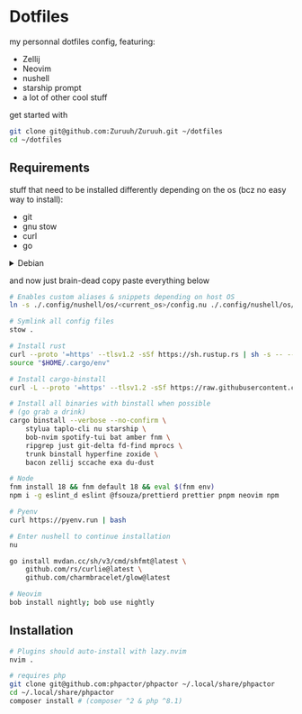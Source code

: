 # Dotfiles

my personnal dotfiles config, featuring:

- Zellij
- Neovim
- nushell
- starship prompt
- a lot of other cool stuff

get started with

```bash
git clone git@github.com:Zuruuh/Zuruuh.git ~/dotfiles
cd ~/dotfiles
```

## Requirements

stuff that need to be installed differently depending on the os (bcz no easy way to install):

- git
- gnu stow
- curl
- go

<details>
    <summary>Debian</summary>

```bash
sudo apt update
# we're going to need some deps after so we download them now
sudo apt install -y git stow curl wget \
    build-essential libssl-dev pkg-config cmake
curl https://dl.google.com/go/go1.21.1.linux-amd64.tar.gz -O
tar -xvf go1.21.1.linux-amd64.tar.gz
sudo mv go /usr/local/
rm go1.21.1.linux-amd64.tar.gz
export PATH="$PATH:/usr/local/go/bin"
```

</details>

and now just brain-dead copy paste everything below

```bash
# Enables custom aliases & snippets depending on host OS
ln -s ./.config/nushell/os/<current_os>/config.nu ./.config/nushell/os/current.nu

# Symlink all config files
stow .

# Install rust
curl --proto '=https' --tlsv1.2 -sSf https://sh.rustup.rs | sh -s -- --default-toolchain nightly --profile complete --no-modify-path
source "$HOME/.cargo/env"

# Install cargo-binstall
curl -L --proto '=https' --tlsv1.2 -sSf https://raw.githubusercontent.com/cargo-bins/cargo-binstall/main/install-from-binstall-release.sh | bash

# Install all binaries with binstall when possible
# (go grab a drink)
cargo binstall --verbose --no-confirm \
    stylua taplo-cli nu starship \
    bob-nvim spotify-tui bat amber fnm \
    ripgrep just git-delta fd-find mprocs \
    trunk binstall hyperfine zoxide \
    bacon zellij sccache exa du-dust

# Node
fnm install 18 && fnm default 18 && eval $(fnm env)
npm i -g eslint_d eslint @fsouza/prettierd prettier pnpm neovim npm

# Pyenv
curl https://pyenv.run | bash

# Enter nushell to continue installation
nu

go install mvdan.cc/sh/v3/cmd/shfmt@latest \
    github.com/rs/curlie@latest \
    github.com/charmbracelet/glow@latest

# Neovim
bob install nightly; bob use nightly
```

## Installation

```bash
# Plugins should auto-install with lazy.nvim
nvim .

# requires php
git clone git@github.com:phpactor/phpactor ~/.local/share/phpactor
cd ~/.local/share/phpactor
composer install # (composer ^2 & php ^8.1)
```
